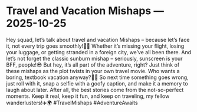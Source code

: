 # Travel and Vacation Mishaps — 2025-10-25

Hey squad, let’s talk about travel and vacation Mishaps – because let’s face it, not every trip goes smoothly!🌴🚗 Whether it’s missing your flight, losing your luggage, or getting stranded in a foreign city, we’ve all been there. And let’s not forget the classic sunburn mishap – seriously, sunscreen is your BFF, people!😎 But hey, it’s all part of the adventure, right? Just think of these mishaps as the plot twists in your own travel movie. Who wants a boring, textbook vacation anyway?💁‍♀️ So next time something goes wrong, just roll with it, snap a selfie with a goofy caption, and make it a memory to laugh about later. After all, the best stories come from the not-so-perfect moments. Keep it real, keep it fun, and keep on traveling, my fellow wanderlusters!✈️🌍 #TravelMishaps #AdventureAwaits